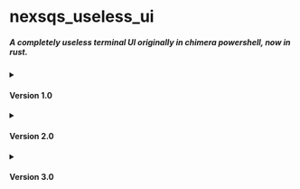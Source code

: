 <h1>nexsqs_useless_ui</h1>
<h5>A completely useless terminal UI originally in chimera powershell, now in rust.</h5>
<details>
  <summary><h4>Version 1.0</h4></summary>
  <h6>&nbsp;(written in chimera powershell)</h6>
  <h6>&nbsp;(please do not use this version, there is no point in that)</h6>
  <h4>&nbsp;• ping</h4>
    <span>&nbsp;&nbsp;&nbsp;pings a selected IP every settings.ping_delay<br>
    &nbsp;&nbsp;&nbsp;needs a refresh to ping (not intentional)</span>
  <h4>&nbsp;• port_scan</h4>
    <span>&nbsp;&nbsp;&nbsp;scans a selected IP for open ports in a given range, where the timeout is settings.port_scan_delay</span>
  <h4>&nbsp;• cleanup</h4>
    <span>&nbsp;&nbsp;&nbsp;clears those directories:<br>
    &nbsp;&nbsp;&nbsp;&nbsp;&nbsp;- <code>C:\Windows\Temp\*</code><br>
    &nbsp;&nbsp;&nbsp;&nbsp;&nbsp;- <code>C:\WINDOWS\Prefetch\*</code><br>
    &nbsp;&nbsp;&nbsp;&nbsp;&nbsp;- <code>$env:TEMP\*</code></span>
  <h4>&nbsp;• macro</h4>
    <span>&nbsp;&nbsp;&nbsp;on the first launch, it creates a "NUUI_MacroConfig.txt" file in the working directory<br>
    &nbsp;&nbsp;&nbsp;if the file "NUUI_MacroConfig.txt" is found, reads and executes valid commands:<br>
    &nbsp;&nbsp;&nbsp;&nbsp;&nbsp;- <code>sleep &lt;milliseconds&gt;</code><i> (sleeps for a given duration)</i><br>
    &nbsp;&nbsp;&nbsp;&nbsp;&nbsp;- <code>Enter</code><i> (simulates a click of enter)</i><br>
    &nbsp;&nbsp;&nbsp;&nbsp;&nbsp;- <code>Space</code><i> (simulates a click of space)</i><br>
    &nbsp;&nbsp;&nbsp;&nbsp;&nbsp;- <code>RandomNum</code><i> (simulates a click of a random number in range 0-9)</i><br>
    &nbsp;&nbsp;&nbsp;&nbsp;&nbsp;- <code>n?</code><i> (simulates a click of the current value of the variable n)</i><br>
    &nbsp;&nbsp;&nbsp;&nbsp;&nbsp;- <code>n++</code><i> (increments the n variable by one)</i><br>
    &nbsp;&nbsp;&nbsp;&nbsp;&nbsp;- <code>n--</code><i> (decrements the n variable by one)</i><br>
    &nbsp;&nbsp;&nbsp;&nbsp;&nbsp;- <code>loop &lt;times&gt;</code><i> (put at the end of the macro to determine how many times it will replay)</i><br>
    &nbsp;&nbsp;&nbsp;&nbsp;&nbsp;- <code>&lt;any other symbol or some keys&gt;</code><i> (simulates a click of that symbol or that key)</i><br>
    &nbsp;&nbsp;&nbsp;example NUUI_MacroConfig.txt:<br></span>
    <h6>&nbsp;&nbsp;&nbsp;&nbsp;&nbsp;<code>sleep 1000    </code><br>
    &nbsp;&nbsp;&nbsp;&nbsp;&nbsp;<code>N             </code><br>
    &nbsp;&nbsp;&nbsp;&nbsp;&nbsp;<code>U             </code><br>
    &nbsp;&nbsp;&nbsp;&nbsp;&nbsp;<code>U             </code><br>
    &nbsp;&nbsp;&nbsp;&nbsp;&nbsp;<code>I             </code><br>
    &nbsp;&nbsp;&nbsp;&nbsp;&nbsp;<code>sleep 100     </code><br>
    &nbsp;&nbsp;&nbsp;&nbsp;&nbsp;<code>Space         </code><br>
    &nbsp;&nbsp;&nbsp;&nbsp;&nbsp;<code>sleep 100     </code><br>
    &nbsp;&nbsp;&nbsp;&nbsp;&nbsp;<code>RandomNum     </code><br>
    &nbsp;&nbsp;&nbsp;&nbsp;&nbsp;<code>sleep 100     </code><br>
    &nbsp;&nbsp;&nbsp;&nbsp;&nbsp;<code>Enter         </code><br>
    &nbsp;&nbsp;&nbsp;&nbsp;&nbsp;<code>sleep 1000    </code><br>
    &nbsp;&nbsp;&nbsp;&nbsp;&nbsp;<code>n?            </code><br>
    &nbsp;&nbsp;&nbsp;&nbsp;&nbsp;<code>n++           </code><br>
    &nbsp;&nbsp;&nbsp;&nbsp;&nbsp;<code>n?            </code><br>
    &nbsp;&nbsp;&nbsp;&nbsp;&nbsp;<code>n--           </code><br>
    &nbsp;&nbsp;&nbsp;&nbsp;&nbsp;<code>n?            </code><br>
    &nbsp;&nbsp;&nbsp;&nbsp;&nbsp;<code>sleep 100     </code><br>
    &nbsp;&nbsp;&nbsp;&nbsp;&nbsp;<code>1             </code><br>
    &nbsp;&nbsp;&nbsp;&nbsp;&nbsp;<code>2             </code><br>
    &nbsp;&nbsp;&nbsp;&nbsp;&nbsp;<code>3             </code><br>
    &nbsp;&nbsp;&nbsp;&nbsp;&nbsp;<code>4             </code><br>
    &nbsp;&nbsp;&nbsp;&nbsp;&nbsp;<code>sleep 100     </code><br>
    &nbsp;&nbsp;&nbsp;&nbsp;&nbsp;<code>F11           </code><br>
    &nbsp;&nbsp;&nbsp;&nbsp;&nbsp;<code>sleep 100     </code><br>
    &nbsp;&nbsp;&nbsp;&nbsp;&nbsp;<code>!             </code><br>
    &nbsp;&nbsp;&nbsp;&nbsp;&nbsp;<code>@             </code><br>
    &nbsp;&nbsp;&nbsp;&nbsp;&nbsp;<code>#             </code><br>
    &nbsp;&nbsp;&nbsp;&nbsp;&nbsp;<code>$             </code><br>
    &nbsp;&nbsp;&nbsp;&nbsp;&nbsp;<code>loop 10       </code><br></h6>
  <h4>&nbsp;• micro_macro</h4>
    <span>&nbsp;&nbsp;&nbsp;simulates a click of settings.micro_macro_key every settings.micro_macro_delay</span>
  <h4>&nbsp;• quick_start</h4>
    <span>&nbsp;&nbsp;&nbsp;on the first launch, it creates a "NUUI_QuickStartFolder" folder in the working directory<br>
    &nbsp;&nbsp;&nbsp;if the folder "NUUI_QuickStartFolder" is found, opens all files in that folder</span>
  <h4>&nbsp;• quick_download</h4>
    <span>&nbsp;&nbsp;&nbsp;on the first launch, it creates a "NUUI_QuickDownloadConfig.txt" file in the working directory<br>
    &nbsp;&nbsp;&nbsp;if the file "NUUI_QuickDownloadConfig.txt" is found, downloads files from links in that file<i> (one line for one file)</i></span>
</details>
<details>
  <summary><h4>Version 2.0</h4></summary>
  <h6>&nbsp;(written in chimera powershell)</h6>
  <h4>&nbsp;• sys_fetch</h4>
    <span>&nbsp;&nbsp;&nbsp;shows various information about the system</span>
  <h4>&nbsp;• cleanup</h4>
    <span>&nbsp;&nbsp;&nbsp;clears those directories:<br>
    &nbsp;&nbsp;&nbsp;&nbsp;&nbsp;- <code>C:\Windows\Temp\*</code><br>
    &nbsp;&nbsp;&nbsp;&nbsp;&nbsp;- <code>C:\WINDOWS\Prefetch\*</code><br>
    &nbsp;&nbsp;&nbsp;&nbsp;&nbsp;- <code>$env:TEMP\*</code></span>
  <h4>&nbsp;• ping_tool</h4>
    <span>&nbsp;&nbsp;&nbsp;pings a selected IP every settings.ping_delay</span>
  <h4>&nbsp;• port_scan</h4>
    <span>&nbsp;&nbsp;&nbsp;scans a selected IP for open ports in a given range, where the timeout is settings.port_scan_delay</span>
  <h4>&nbsp;• micro_macro</h4>
    <span>&nbsp;&nbsp;&nbsp;simulates a click of settings.micro_macro_key every settings.micro_macro_delay</span>
  <h4>&nbsp;• macro</h4>
    <span>&nbsp;&nbsp;&nbsp;on the first launch, it creates a "NUUI_MacroConfig.txt" file in the working directory<br>
    &nbsp;&nbsp;&nbsp;if the file "NUUI_MacroConfig.txt" is found, reads and executes valid commands:<br>
    &nbsp;&nbsp;&nbsp;&nbsp;&nbsp;- <code>sleep &lt;milliseconds&gt;</code><i> (sleeps for a given duration)</i><br>
    &nbsp;&nbsp;&nbsp;&nbsp;&nbsp;- <code>Enter</code><i> (simulates a click of enter)</i><br>
    &nbsp;&nbsp;&nbsp;&nbsp;&nbsp;- <code>Space</code><i> (simulates a click of space)</i><br>
    &nbsp;&nbsp;&nbsp;&nbsp;&nbsp;- <code>RanNum</code><i> (simulates a click of a random number in range 0-9)</i><br>
    &nbsp;&nbsp;&nbsp;&nbsp;&nbsp;- <code>n?</code><i> (simulates a click of the current value of the variable n)</i><br>
    &nbsp;&nbsp;&nbsp;&nbsp;&nbsp;- <code>n++</code><i> (increments the n variable by one)</i><br>
    &nbsp;&nbsp;&nbsp;&nbsp;&nbsp;- <code>n--</code><i> (decrements the n variable by one)</i><br>
    &nbsp;&nbsp;&nbsp;&nbsp;&nbsp;- <code>loop &lt;times&gt;</code><i> (put at the end of the macro to determine how many times it will replay)</i><br>
    &nbsp;&nbsp;&nbsp;&nbsp;&nbsp;- <code>&lt;any other symbol or some keys&gt;</code><i> (simulates a click of that symbol or that key)</i></span>
  <h4>&nbsp;• quick_start</h4>
    <span>&nbsp;&nbsp;&nbsp;on the first launch, it creates a "NUUI_QuickStartFolder" folder in the working directory<br>
    &nbsp;&nbsp;&nbsp;if the folder "NUUI_QuickStartFolder" is found, opens all files in that folder</span>
  <h4>&nbsp;• quick_download</h4>
    <span>&nbsp;&nbsp;&nbsp;on the first launch, it creates a "NUUI_QuickDownloadConfig.txt" file in the working directory<br>
    &nbsp;&nbsp;&nbsp;if the file "NUUI_QuickDownloadConfig.txt" is found, downloads files from links in that file<i> (one line for one file)</i></span>
  <h4>&nbsp;• game_of_life</h4>
    <span>&nbsp;&nbsp;&nbsp;find out yourself ;)</span>
</details>
<details>
  <summary><h4>Version 3.0</h4></summary>
  <h6>&nbsp;(written in rust)</h6>
  <h4>&nbsp;• ping_tool</h4>
    <span>&nbsp;&nbsp;&nbsp;pings a selected IP every settings.ping_delay</span>
  <h4>&nbsp;• port_scan</h4>
    <span>&nbsp;&nbsp;&nbsp;scans a selected IP for open ports in a given range, where the timeout is settings.port_scan_timeout</span>
  <h4>&nbsp;• micro_macro</h4>
    <span>&nbsp;&nbsp;&nbsp;simulates a click of settings.micro_macro_key every settings.micro_macro_delay</br>
    &nbsp;&nbsp;&nbsp;can also set a hotkey<i> (settings.micro_macro_hotkey)</i> </span>
  <h4>&nbsp;• macro</h4>
    <span>&nbsp;&nbsp;&nbsp;on the first launch, it creates a "NUUI_MacroConfig.txt" file in the working directory<br>
    &nbsp;&nbsp;&nbsp;if the file "NUUI_MacroConfig.txt" is found, reads and executes valid commands:<br>
    &nbsp;&nbsp;&nbsp;&nbsp;&nbsp;- <code>sleep &lt;milliseconds&gt;</code><i> (sleeps for a given duration)</i><br>
    &nbsp;&nbsp;&nbsp;&nbsp;&nbsp;- <code>Enter</code><i> (simulates a click of enter)</i><br>
    &nbsp;&nbsp;&nbsp;&nbsp;&nbsp;- <code>Space</code><i> (simulates a click of space)</i><br>
    &nbsp;&nbsp;&nbsp;&nbsp;&nbsp;- <code>RanNum</code><i> (simulates a click of a random number in range 0-9)</i><br>
    &nbsp;&nbsp;&nbsp;&nbsp;&nbsp;- <code>n?</code><i> (simulates a click of the current value of the variable n)</i><br>
    &nbsp;&nbsp;&nbsp;&nbsp;&nbsp;- <code>n++</code><i> (increments the n variable by one)</i><br>
    &nbsp;&nbsp;&nbsp;&nbsp;&nbsp;- <code>n--</code><i> (decrements the n variable by one)</i><br>
    &nbsp;&nbsp;&nbsp;&nbsp;&nbsp;- <code>loop &lt;times&gt;</code><i> (put at the end of the macro to determine how many times it will replay)</i><br>
    &nbsp;&nbsp;&nbsp;&nbsp;&nbsp;- <code>&lt;any other symbol&gt;</code><i> (simulates a click of that symbol)</i></span>
</details>
